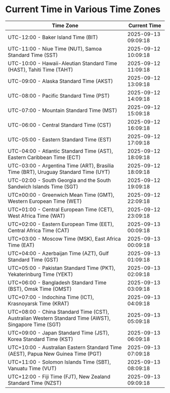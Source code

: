 # Current Time in Various Time Zones

| Time Zone | Current Time |
|-----------|--------------|
| UTC-12:00 - Baker Island Time (BIT) | 2025-09-13 09:09:18 |
| UTC-11:00 - Niue Time (NUT), Samoa Standard Time (SST) | 2025-09-12 10:09:18 |
| UTC-10:00 - Hawaii-Aleutian Standard Time (HAST), Tahiti Time (TAHT) | 2025-09-12 11:09:18 |
| UTC-09:00 - Alaska Standard Time (AKST) | 2025-09-12 13:09:18 |
| UTC-08:00 - Pacific Standard Time (PST) | 2025-09-12 14:09:18 |
| UTC-07:00 - Mountain Standard Time (MST) | 2025-09-12 15:09:18 |
| UTC-06:00 - Central Standard Time (CST) | 2025-09-12 16:09:18 |
| UTC-05:00 - Eastern Standard Time (EST) | 2025-09-12 17:09:18 |
| UTC-04:00 - Atlantic Standard Time (AST), Eastern Caribbean Time (ECT) | 2025-09-12 18:09:18 |
| UTC-03:00 - Argentina Time (ART), Brasília Time (BRT), Uruguay Standard Time (UYT) | 2025-09-12 18:09:18 |
| UTC-02:00 - South Georgia and the South Sandwich Islands Time (SGT) | 2025-09-12 19:09:18 |
| UTC±00:00 - Greenwich Mean Time (GMT), Western European Time (WET) | 2025-09-12 22:09:18 |
| UTC+01:00 - Central European Time (CET), West Africa Time (WAT) | 2025-09-12 23:09:18 |
| UTC+02:00 - Eastern European Time (EET), Central Africa Time (CAT) | 2025-09-13 00:09:18 |
| UTC+03:00 - Moscow Time (MSK), East Africa Time (EAT) | 2025-09-13 00:09:18 |
| UTC+04:00 - Azerbaijan Time (AZT), Gulf Standard Time (GST) | 2025-09-13 01:09:18 |
| UTC+05:00 - Pakistan Standard Time (PKT), Yekaterinburg Time (YEKT) | 2025-09-13 02:09:18 |
| UTC+06:00 - Bangladesh Standard Time (BST), Omsk Time (OMST) | 2025-09-13 03:09:18 |
| UTC+07:00 - Indochina Time (ICT), Krasnoyarsk Time (KRAT) | 2025-09-13 04:09:18 |
| UTC+08:00 - China Standard Time (CST), Australian Western Standard Time (AWST), Singapore Time (SGT) | 2025-09-13 05:09:18 |
| UTC+09:00 - Japan Standard Time (JST), Korea Standard Time (KST) | 2025-09-13 06:09:18 |
| UTC+10:00 - Australian Eastern Standard Time (AEST), Papua New Guinea Time (PGT) | 2025-09-13 07:09:18 |
| UTC+11:00 - Solomon Islands Time (SBT), Vanuatu Time (VUT) | 2025-09-13 08:09:18 |
| UTC+12:00 - Fiji Time (FJT), New Zealand Standard Time (NZST) | 2025-09-13 09:09:18 |
